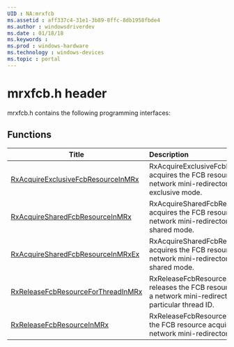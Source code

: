 ```yaml
---
UID : NA:mrxfcb
ms.assetid : aff337c4-31e1-3b89-8ffc-8db1958fbde4
ms.author : windowsdriverdev
ms.date : 01/18/18
ms.keywords : 
ms.prod : windows-hardware
ms.technology : windows-devices
ms.topic : portal
---
```


# mrxfcb.h header



mrxfcb.h contains the following programming interfaces:





## Functions
| Title | Description |
| ---- |:---- |
| [RxAcquireExclusiveFcbResourceInMRx](nf-mrxfcb-rxacquireexclusivefcbresourceinmrx.md) | RxAcquireExclusiveFcbResourceInMRx acquires the FCB resource for a network mini-redirector driver in exclusive mode. |
| [RxAcquireSharedFcbResourceInMRx](nf-mrxfcb-rxacquiresharedfcbresourceinmrx.md) | RxAcquireSharedFcbResourceInMRx acquires the FCB resource for a network mini-redirector driver in shared mode. |
| [RxAcquireSharedFcbResourceInMRxEx](nf-mrxfcb-rxacquiresharedfcbresourceinmrxex.md) | RxAcquireSharedFcbResourceInMRxEx acquires the FCB resource for a network mini-redirector driver in shared mode. |
| [RxReleaseFcbResourceForThreadInMRx](nf-mrxfcb-rxreleasefcbresourceforthreadinmrx.md) | RxReleaseFcbResourceForThreadInMRx releases the FCB resource acquired by a network mini-redirector driver with a particular thread ID. |
| [RxReleaseFcbResourceInMRx](nf-mrxfcb-rxreleasefcbresourceinmrx.md) | RxReleaseFcbResourceInMRx releases the FCB resource acquired by a network mini-redirector driver. |